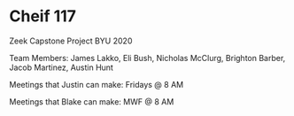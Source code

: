 # Cheif 117
Zeek Capstone Project BYU 2020

Team Members: James Lakko, Eli Bush, Nicholas McClurg, Brighton Barber, Jacob Martinez, Austin Hunt

Meetings that Justin can make: Fridays @ 8 AM

Meetings that Blake can make: MWF @ 8 AM
